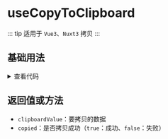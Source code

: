 <script setup>
import copyToClipboard from './copyToClipboard.vue'
</script>

# useCopyToClipboard

::: tip 适用于 `Vue3`、`Nuxt3`
拷贝
:::

<!-- <description description="拷贝" :tagNameList="['Vue3']" /> -->

## 基础用法

<copyToClipboard />

<details>

<summary>查看代码</summary>

<<< @/hooks/useCopyToClipboard/copyToClipboard.vue

</details>

## 返回值或方法

- `clipboardValue`：要拷贝的数据
- `copied`：是否拷贝成功（`true`：成功、`false`：失败）
